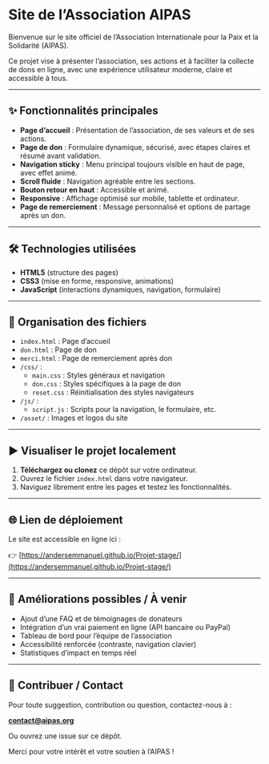 # Site de l’Association AIPAS

Bienvenue sur le site officiel de l’Association Internationale pour la Paix et la Solidarité (AIPAS).

Ce projet vise à présenter l’association, ses actions et à faciliter la collecte de dons en ligne, avec une expérience utilisateur moderne, claire et accessible à tous.

---

## ✨ Fonctionnalités principales

- **Page d’accueil** : Présentation de l’association, de ses valeurs et de ses actions.
- **Page de don** : Formulaire dynamique, sécurisé, avec étapes claires et résumé avant validation.
- **Navigation sticky** : Menu principal toujours visible en haut de page, avec effet animé.
- **Scroll fluide** : Navigation agréable entre les sections.
- **Bouton retour en haut** : Accessible et animé.
- **Responsive** : Affichage optimisé sur mobile, tablette et ordinateur.
- **Page de remerciement** : Message personnalisé et options de partage après un don.

---

## 🛠️ Technologies utilisées

- **HTML5** (structure des pages)
- **CSS3** (mise en forme, responsive, animations)
- **JavaScript** (interactions dynamiques, navigation, formulaire)

---

## 📁 Organisation des fichiers

- `index.html` : Page d’accueil
- `don.html` : Page de don
- `merci.html` : Page de remerciement après don
- `/css/` :
    - `main.css` : Styles généraux et navigation
    - `don.css` : Styles spécifiques à la page de don
    - `reset.css` : Réinitialisation des styles navigateurs
- `/js/` :
    - `script.js` : Scripts pour la navigation, le formulaire, etc.
- `/asset/` : Images et logos du site

---

## ▶️ Visualiser le projet localement

1. **Téléchargez ou clonez** ce dépôt sur votre ordinateur.
2. Ouvrez le fichier `index.html` dans votre navigateur.
3. Naviguez librement entre les pages et testez les fonctionnalités.

---

## 🌐 Lien de déploiement

Le site est accessible en ligne ici :

👉 [https://andersemmanuel.github.io/Projet-stage/](https://andersemmanuel.github.io/Projet-stage/)

---

## 🚀 Améliorations possibles / À venir

- Ajout d’une FAQ et de témoignages de donateurs
- Intégration d’un vrai paiement en ligne (API bancaire ou PayPal)
- Tableau de bord pour l’équipe de l’association
- Accessibilité renforcée (contraste, navigation clavier)
- Statistiques d’impact en temps réel

---

## 🤝 Contribuer / Contact

Pour toute suggestion, contribution ou question, contactez-nous à :

**contact@aipas.org**

Ou ouvrez une issue sur ce dépôt.

Merci pour votre intérêt et votre soutien à l’AIPAS ! 